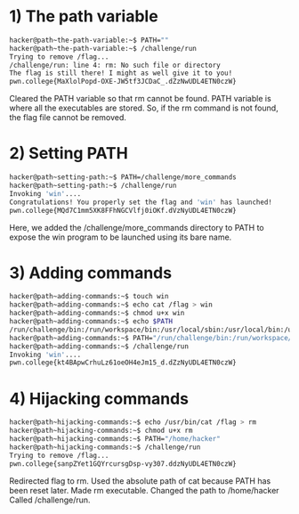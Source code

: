 # 1) The path variable

```bash
hacker@path~the-path-variable:~$ PATH=""
hacker@path~the-path-variable:~$ /challenge/run
Trying to remove /flag...
/challenge/run: line 4: rm: No such file or directory
The flag is still there! I might as well give it to you!
pwn.college{MaXlolPopd-OXE-JW5tf3JCDaC_.dZzNwUDL4ETN0czW}
```
Cleared the PATH variable so that rm cannot be found.
PATH variable is where all the executables are stored. So, if the rm command is not found, the flag file cannot be removed.

# 2) Setting PATH

```bash
hacker@path~setting-path:~$ PATH=/challenge/more_commands
hacker@path~setting-path:~$ /challenge/run
Invoking 'win'....
Congratulations! You properly set the flag and 'win' has launched!
pwn.college{MQd7C1mm5XK8FFhNGCVlfj0iOKf.dVzNyUDL4ETN0czW}
```
Here, we added the /challenge/more_commands directory to PATH to expose the win program to be launched using its bare name. 

# 3) Adding commands

```bash
hacker@path~adding-commands:~$ touch win
hacker@path~adding-commands:~$ echo cat /flag > win
hacker@path~adding-commands:~$ chmod u+x win
hacker@path~adding-commands:~$ echo $PATH
/run/challenge/bin:/run/workspace/bin:/usr/local/sbin:/usr/local/bin:/usr/sbin:/usr/bin:/sbin:/bin
hacker@path~adding-commands:~$ PATH="/run/challenge/bin:/run/workspace/bin:/usr/local/sbin:/usr/local/bin:/usr/sbin:/usr/bin:/sbin:/bin:/home/hacker"
hacker@path~adding-commands:~$ /challenge/run
Invoking 'win'....
pwn.college{kt4BApwCrhuLz61oeOH4eJm15_d.dZzNyUDL4ETN0czW}
```


# 4) Hijacking commands

```bash
hacker@path~hijacking-commands:~$ echo /usr/bin/cat /flag > rm
hacker@path~hijacking-commands:~$ chmod u+x rm
hacker@path~hijacking-commands:~$ PATH="/home/hacker"
hacker@path~hijacking-commands:~$ /challenge/run
Trying to remove /flag...
pwn.college{sanpZYet1GQYrcursgDsp-vy307.ddzNyUDL4ETN0czW}
```
Redirected flag to rm. Used the absolute path of cat because PATH has been reset later.
Made rm executable.
Changed the path to /home/hacker
Called /challenge/run.

